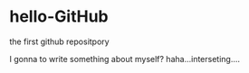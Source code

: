 # hello-GitHub
the first github repositpory

I gonna to write something about myself? haha...interseting....

